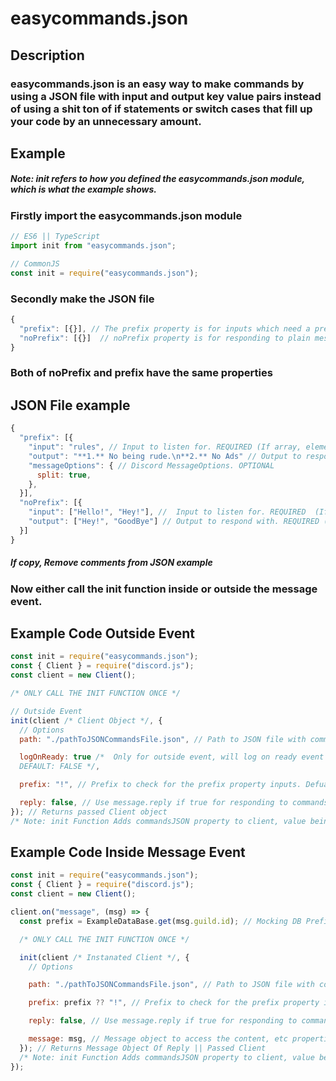 # easycommands.json

## Description

### easycommands.json is an easy way to make commands by using a JSON file with input and output key value pairs instead of using a shit ton of if statements or switch cases that fill up your code by an unnecessary amount.

## Example

##### Note: init refers to how you defined the easycommands.json module, which is what the example shows.

### Firstly import the easycommands.json module

```js
// ES6 || TypeScript
import init from "easycommands.json";

// CommonJS
const init = require("easycommands.json");
```

### Secondly make the JSON file

```js
{
  "prefix": [{}], // The prefix property is for inputs which need a prefix. OPTIONAL
  "noPrefix": [{}]  // noPrefix property is for responding to plain message content. OPTIONAL
}
```

### Both of noPrefix and prefix have the same properties

## JSON File example

```js
{
  "prefix": [{
    "input": "rules", // Input to listen for. REQUIRED (If array, elements acts as aliases)
    "output": "**1.** No being rude.\n**2.** No Ads" // Output to respond. REQUIRED (If array gets random element)
    "messageOptions": { // Discord MessageOptions. OPTIONAL
      split: true,
    },
  }],
  "noPrefix": [{
    "input": ["Hello!", "Hey!"], //  Input to listen for. REQUIRED  (If array, elements acts as aliases)
    "output": ["Hey!", "GoodBye"] // Output to respond with. REQUIRED (If array gets random element)
  }]
}
```

##### If copy, Remove comments from JSON example

### Now either call the init function inside or outside the message event.

## Example Code Outside Event

```js
const init = require("easycommands.json");
const { Client } = require("discord.js");
const client = new Client();

/* ONLY CALL THE INIT FUNCTION ONCE */

// Outside Event
init(client /* Client Object */, {
  // Options
  path: "./pathToJSONCommandsFile.json", // Path to JSON file with commands. REQUIRED

  logOnReady: true /*  Only for outside event, will log on ready event if true which will log default, or string being own custom message.
  DEFAULT: FALSE */,

  prefix: "!", // Prefix to check for the prefix property inputs. Defualt: "" (Empty String)

  reply: false, // Use message.reply if true for responding to commands. DEFAULT: FALSE
}); // Returns passed Client object
/* Note: init Function Adds commandsJSON property to client, value being the parsed JSON file. */
```

## Example Code Inside Message Event

```js
const init = require("easycommands.json");
const { Client } = require("discord.js");
const client = new Client();

client.on("message", (msg) => {
  const prefix = ExampleDataBase.get(msg.guild.id); // Mocking DB Prefix

  /* ONLY CALL THE INIT FUNCTION ONCE */

  init(client /* Instanated Client */, {
    // Options

    path: "./pathToJSONCommandsFile.json", // Path to JSON file with commands. REQUIRED

    prefix: prefix ?? "!", // Prefix to check for the prefix property inputs. Defualt: "" (Empty String)

    reply: false, // Use message.reply if true for responding to commands. DEFAULT: FALSE

    message: msg, // Message object to access the content, etc properties. REQURIED
  }); // Returns Message Object Of Reply || Passed Client
  /* Note: init Function Adds commandsJSON property to client, value being the parsed JSON file. */
});
```

